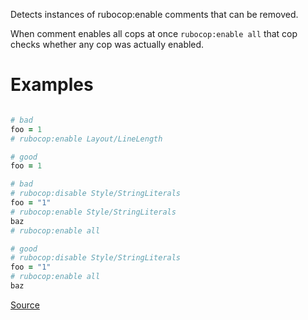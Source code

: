 
Detects instances of rubocop:enable comments that can be
removed.

When comment enables all cops at once `rubocop:enable all`
that cop checks whether any cop was actually enabled.

# Examples

```ruby

# bad
foo = 1
# rubocop:enable Layout/LineLength

# good
foo = 1

# bad
# rubocop:disable Style/StringLiterals
foo = "1"
# rubocop:enable Style/StringLiterals
baz
# rubocop:enable all

# good
# rubocop:disable Style/StringLiterals
foo = "1"
# rubocop:enable all
baz
```

[Source](http://www.rubydoc.info/gems/rubocop/RuboCop/Cop/Lint/RedundantCopEnableDirective)